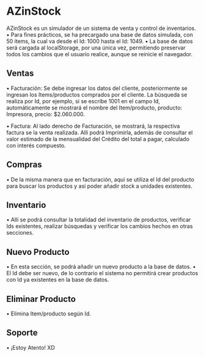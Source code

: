 # AZinStock
AZinStock es un simulador de un sistema de venta y control de inventarios.
•	Para fines prácticos, se ha precargado una base de datos simulada, con 50 ítems, la cual va desde el Id: 1000 hasta el Id: 1049.
•	La base de datos será cargada al localStorage, por una única vez, permitiendo preservar todos los cambios que el usuario realice, aunque se reinicie el navegador.

## Ventas
•	Facturación: Se debe ingresar los datos del cliente, posteriormente se ingresan los Items/productos comprados por el cliente.
La búsqueda se realiza por Id, por ejemplo, si se escribe 1001 en el campo Id, automáticamente se mostrará el nombre del Item/producto, producto: Impresora, precio: $2.060.000.

•	Factura: Al lado derecho de Facturación, se mostrará, la respectiva factura se la venta realizada. Allí podrá Imprimirla, además de consultar el valor estimado de la mensualidad del Crédito del total a pagar, calculado con interés compuesto.

## Compras
•	De la misma manera que en facturación, aquí se utiliza el Id del producto para buscar los productos y así poder añadir stock a unidades existentes.

## Inventario
•	Allí se podrá consultar la totalidad del inventario de productos, verificar Ids existentes, realizar búsquedas y verificar los cambios hechos en otras secciones.
## Nuevo Producto
•	En esta sección, se podrá añadir un nuevo producto a la base de datos.
•	El Id debe ser nuevo, de lo contrario el sistema no permitirá crear productos con Id ya existentes en la base de datos.
## Eliminar Producto
•	Elimina Item/producto según Id.
## Soporte
•	¡Estoy Atento! XD
